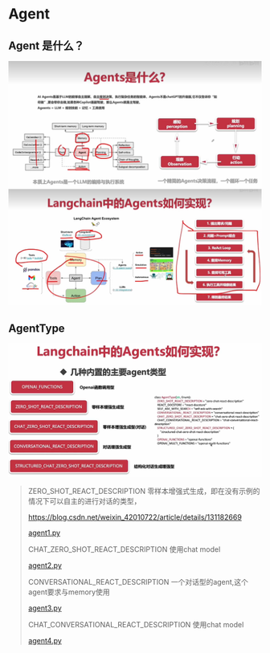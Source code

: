 # Agent

## Agent 是什么？

![agent_1.png](images%2Fagent_1.png)
![agent_2.png](images%2Fagent_2.png)

## AgentType

![agent_3.png](images%2Fagent_3.png)
> ZERO_SHOT_REACT_DESCRIPTION 零样本增强式生成，即在没有示例的情况下可以自主的进行对话的类型，
>
> https://blog.csdn.net/weixin_42010722/article/details/131182669
>
> [agent1.py](code%2Fagent1.py)
>
> CHAT_ZERO_SHOT_REACT_DESCRIPTION 使用chat model
>
> [agent2.py](code%2Fagent2.py)
>
> CONVERSATIONAL_REACT_DESCRIPTION 一个对话型的agent,这个agent要求与memory使用
>
> [agent3.py](code%2Fagent3.py)
>
> CHAT_CONVERSATIONAL_REACT_DESCRIPTION 使用chat model
>
> [agent4.py](code%2Fagent4.py)